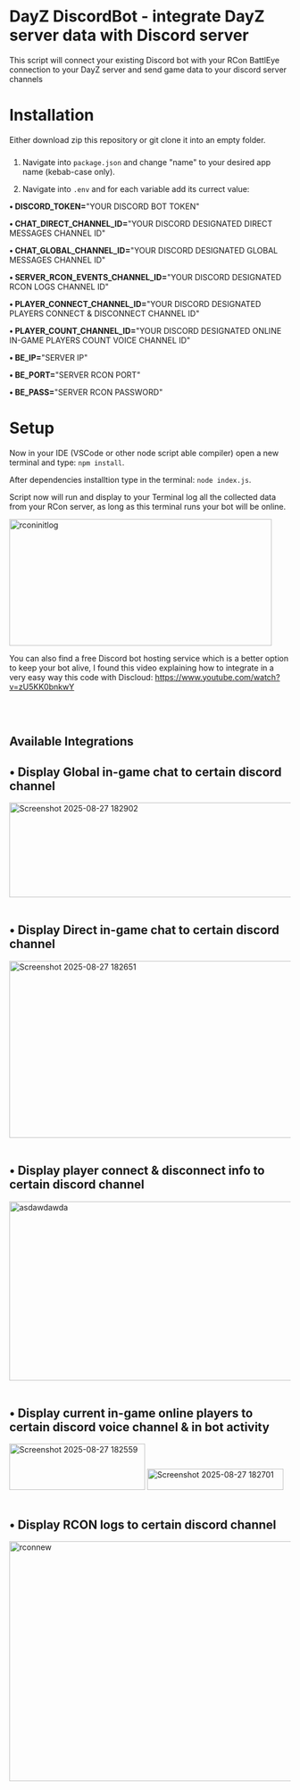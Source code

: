# DayZ DiscordBot - integrate DayZ server data with Discord server
This script will connect your existing Discord bot with your RCon BattlEye connection to your DayZ server and send game data to your discord server channels

# Installation
Either download zip this repository or git clone it into an empty folder.
###


1) Navigate into `package.json` and change "name" to your desired app name (kebab-case only).

2) Navigate into `.env` and for each variable add its currect value:


**• DISCORD_TOKEN=**"YOUR DISCORD BOT TOKEN"

**• CHAT_DIRECT_CHANNEL_ID=**"YOUR DISCORD DESIGNATED DIRECT MESSAGES CHANNEL ID"

**• CHAT_GLOBAL_CHANNEL_ID=**"YOUR DISCORD DESIGNATED GLOBAL MESSAGES CHANNEL ID"

**• SERVER_RCON_EVENTS_CHANNEL_ID=**"YOUR DISCORD DESIGNATED RCON LOGS CHANNEL ID"

**• PLAYER_CONNECT_CHANNEL_ID=**"YOUR DISCORD DESIGNATED PLAYERS CONNECT & DISCONNECT CHANNEL ID"

**• PLAYER_COUNT_CHANNEL_ID=**"YOUR DISCORD DESIGNATED ONLINE IN-GAME PLAYERS COUNT VOICE CHANNEL ID" 


**• BE_IP=**"SERVER IP"

**• BE_PORT=**"SERVER RCON PORT"

**• BE_PASS=**"SERVER RCON PASSWORD"

# Setup
Now in your IDE (VSCode or other node script able compiler) open a new terminal and type: `npm install`.

After dependencies installtion type in the terminal: `node index.js`.

Script now will run and display to your Terminal log all the collected data from your RCon server, as long as this terminal runs your bot will be online.

<img width="470" height="227" alt="rconinitlog" src="https://github.com/user-attachments/assets/ce8010b8-e367-4736-aae3-6989336c69c1" />

You can also find a free Discord bot hosting service which is a better option to keep your bot alive, I found this video explaining how to integrate in a very easy way this code with Discloud: https://www.youtube.com/watch?v=zU5KK0bnkwY

<br>
<br>

## **Available Integrations**
## **• Display Global in-game chat to certain discord channel**

<img width="511" height="170" alt="Screenshot 2025-08-27 182902" src="https://github.com/user-attachments/assets/174059cb-64a7-41a8-8017-e51cf522616b" />

<br>
<br>

## **• Display Direct in-game chat to certain discord channel**

<img width="518" height="317" alt="Screenshot 2025-08-27 182651" src="https://github.com/user-attachments/assets/00a7dba8-61d8-4245-86b5-ad3b7c067ae0" />

<br>
<br>

## **• Display player connect & disconnect info to certain discord channel**

<img width="555" height="321" alt="asdawdawda" src="https://github.com/user-attachments/assets/9cd8309b-d8c5-4bf7-9b45-a7395aa4ff9e" />

<br>
<br>

## **• Display current in-game online players to certain discord voice channel & in bot activity**

<img width="243" height="83" alt="Screenshot 2025-08-27 182559" src="https://github.com/user-attachments/assets/90c5dacf-7370-47b6-acee-a3109e1d4800" />

<img width="244" height="38" alt="Screenshot 2025-08-27 182701" src="https://github.com/user-attachments/assets/62f5345c-8fe5-41a5-8b4a-be0e89575a32" />

<br>
<br>

## **• Display RCON logs to certain discord channel**

<img width="557" height="430" alt="rconnew" src="https://github.com/user-attachments/assets/888d2807-fc53-4983-9a8d-e8642f43374e" />
